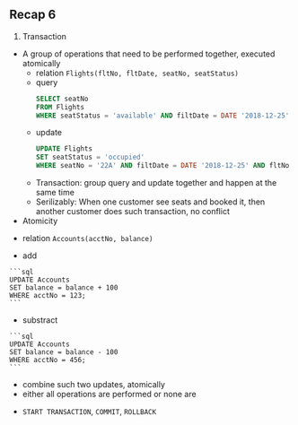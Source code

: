 ## Recap 6

1. Transaction
  - A group of operations that need to be performed together, executed atomically
    * relation
      `Flights(fltNo, fltDate, seatNo, seatStatus)`
    * query
      ```sql
      SELECT seatNo
      FROM Flights
      WHERE seatStatus = 'available' AND filtDate = DATE '2018-12-25' AND fltNo = 288;
      ```
    * update
      ```sql
      UPDATE Flights
      SET seatStatus = 'occupied'
      WHERE seatNo = '22A' AND filtDate = DATE '2018-12-25' AND fltNo = 288;
      ```
    * Transaction: group query and update together and happen at the same time
    * Serilizably: When one customer see seats and booked it, then another customer does such transaction, no conflict
  - Atomicity
   * relation
    `Accounts(acctNo, balance)`
    
   * add
   
    ```sql
    UPDATE Accounts
    SET balance = balance + 100
    WHERE acctNo = 123;
    ```
    
   * substract
   
    ```sql
    UPDATE Accounts
    SET balance = balance - 100
    WHERE acctNo = 456;
    ```
  * combine such two updates, atomically
  * either all operations are performed or none are
- `START TRANSACTION`, `COMMIT`, `ROLLBACK`

    
    
